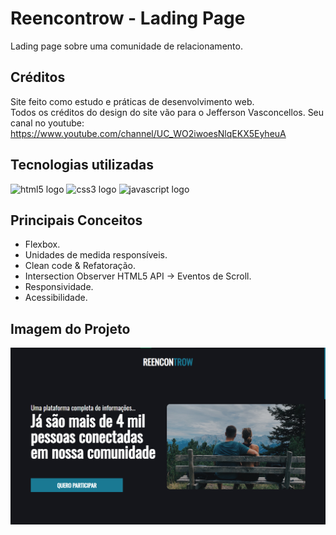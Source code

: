 # Reencontrow - Lading Page

Lading page sobre uma comunidade de relacionamento.

## Créditos
Site feito como estudo e práticas de desenvolvimento web. <br>
Todos os créditos do design do site vão para o Jefferson Vasconcellos. Seu canal no youtube: <https://www.youtube.com/channel/UC_WO2iwoesNlqEKX5EyheuA>
## Tecnologias utilizadas

<div align="left">
  <img src="https://cdn.jsdelivr.net/gh/devicons/devicon/icons/html5/html5-original.svg" height="60" width="90" alt="html5 logo"  />
  <img src="https://cdn.jsdelivr.net/gh/devicons/devicon/icons/css3/css3-original.svg" height="60" width="90" alt="css3 logo"  />
  <img src="https://cdn.jsdelivr.net/gh/devicons/devicon/icons/javascript/javascript-original.svg" height="60" width="90" alt="javascript logo"  />
</div>


## Principais Conceitos

- Flexbox.
- Unidades de medida responsíveis.
- Clean code & Refatoração.
- Intersection Observer HTML5 API -> Eventos de Scroll.
- Responsividade.
- Acessibilidade.

## Imagem do Projeto
<img src="./assets/img/imgToGithub.png">